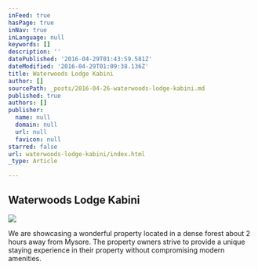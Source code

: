 ```yaml
---
inFeed: true
hasPage: true
inNav: true
inLanguage: null
keywords: []
description: ''
datePublished: '2016-04-29T01:43:59.581Z'
dateModified: '2016-04-29T01:09:38.136Z'
title: Waterwoods Lodge Kabini
author: []
sourcePath: _posts/2016-04-26-waterwoods-lodge-kabini.md
published: true
authors: []
publisher:
  name: null
  domain: null
  url: null
  favicon: null
starred: false
url: waterwoods-lodge-kabini/index.html
_type: Article

---
```

## Waterwoods Lodge Kabini
![](https://the-grid-user-content.s3-us-west-2.amazonaws.com/af3c45f7-1105-4d24-84f5-448ca3b289fd.jpg)

We are showcasing a wonderful property located in a dense forest about 2 hours away from Mysore. The property owners strive to provide a unique staying experience in their property without compromising modern amenities.